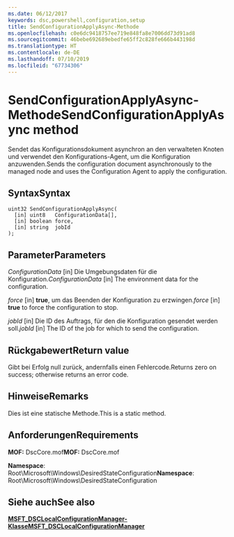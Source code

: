 ```yaml
---
ms.date: 06/12/2017
keywords: dsc,powershell,configuration,setup
title: SendConfigurationApplyAsync-Methode
ms.openlocfilehash: c0e6dc9418757ee719e848fa8e7006dd73d91ad8
ms.sourcegitcommit: 46bebe692689ebedfe65ff2c828fe666b443198d
ms.translationtype: HT
ms.contentlocale: de-DE
ms.lasthandoff: 07/10/2019
ms.locfileid: "67734306"
---
```

# <a name="sendconfigurationapplyasync-method"></a><span data-ttu-id="54b4b-103">SendConfigurationApplyAsync-Methode</span><span class="sxs-lookup"><span data-stu-id="54b4b-103">SendConfigurationApplyAsync method</span></span>

<span data-ttu-id="54b4b-104">Sendet das Konfigurationsdokument asynchron an den verwalteten Knoten und verwendet den Konfigurations-Agent, um die Konfiguration anzuwenden.</span><span class="sxs-lookup"><span data-stu-id="54b4b-104">Sends the configuration document asynchronously to the managed node and uses the Configuration Agent to apply the configuration.</span></span>

## <a name="syntax"></a><span data-ttu-id="54b4b-105">Syntax</span><span class="sxs-lookup"><span data-stu-id="54b4b-105">Syntax</span></span>

```mof
uint32 SendConfigurationApplyAsync(
  [in] uint8   ConfigurationData[],
  [in] boolean force,
  [in] string  jobId
);
```

## <a name="parameters"></a><span data-ttu-id="54b4b-106">Parameter</span><span class="sxs-lookup"><span data-stu-id="54b4b-106">Parameters</span></span>

<span data-ttu-id="54b4b-107">*ConfigurationData* \[in\] Die Umgebungsdaten für die Konfiguration.</span><span class="sxs-lookup"><span data-stu-id="54b4b-107">*ConfigurationData* \[in\] The environment data for the configuration.</span></span>

<span data-ttu-id="54b4b-108">*force* \[in\] **true**, um das Beenden der Konfiguration zu erzwingen.</span><span class="sxs-lookup"><span data-stu-id="54b4b-108">*force* \[in\] **true** to force the configuration to stop.</span></span>

<span data-ttu-id="54b4b-109">*jobId* \[in\] Die ID des Auftrags, für den die Konfiguration gesendet werden soll.</span><span class="sxs-lookup"><span data-stu-id="54b4b-109">*jobId* \[in\] The ID of the job for which to send the configuration.</span></span>

## <a name="return-value"></a><span data-ttu-id="54b4b-110">Rückgabewert</span><span class="sxs-lookup"><span data-stu-id="54b4b-110">Return value</span></span>

<span data-ttu-id="54b4b-111">Gibt bei Erfolg null zurück, andernfalls einen Fehlercode.</span><span class="sxs-lookup"><span data-stu-id="54b4b-111">Returns zero on success; otherwise returns an error code.</span></span>

## <a name="remarks"></a><span data-ttu-id="54b4b-112">Hinweise</span><span class="sxs-lookup"><span data-stu-id="54b4b-112">Remarks</span></span>

<span data-ttu-id="54b4b-113">Dies ist eine statische Methode.</span><span class="sxs-lookup"><span data-stu-id="54b4b-113">This is a static method.</span></span>

## <a name="requirements"></a><span data-ttu-id="54b4b-114">Anforderungen</span><span class="sxs-lookup"><span data-stu-id="54b4b-114">Requirements</span></span>

<span data-ttu-id="54b4b-115">**MOF:** DscCore.mof</span><span class="sxs-lookup"><span data-stu-id="54b4b-115">**MOF:** DscCore.mof</span></span>

<span data-ttu-id="54b4b-116">**Namespace**: Root\Microsoft\Windows\DesiredStateConfiguration</span><span class="sxs-lookup"><span data-stu-id="54b4b-116">**Namespace**: Root\Microsoft\Windows\DesiredStateConfiguration</span></span>

## <a name="see-also"></a><span data-ttu-id="54b4b-117">Siehe auch</span><span class="sxs-lookup"><span data-stu-id="54b4b-117">See also</span></span>

[<span data-ttu-id="54b4b-118">**MSFT_DSCLocalConfigurationManager-Klasse**</span><span class="sxs-lookup"><span data-stu-id="54b4b-118">**MSFT_DSCLocalConfigurationManager**</span></span>](msft-dsclocalconfigurationmanager.md)
